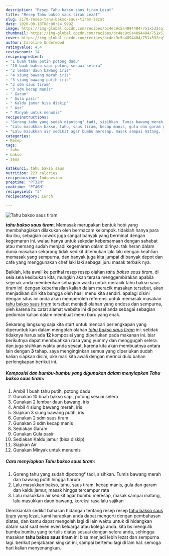 ```yaml
---
description: "Resep Tahu bakso saus tiram Lezat"
title: "Resep Tahu bakso saus tiram Lezat"
slug: 2170-resep-tahu-bakso-saus-tiram-lezat
date: 2020-09-18T08:00:14.999Z
image: https://img-global.cpcdn.com/recipes/bc4ec9c5a4894484/751x532cq70/tahu-bakso-saus-tiram-foto-resep-utama.jpg
thumbnail: https://img-global.cpcdn.com/recipes/bc4ec9c5a4894484/751x532cq70/tahu-bakso-saus-tiram-foto-resep-utama.jpg
cover: https://img-global.cpcdn.com/recipes/bc4ec9c5a4894484/751x532cq70/tahu-bakso-saus-tiram-foto-resep-utama.jpg
author: Caroline Underwood
ratingvalue: 4.4
reviewcount: 14
recipeingredient:
- "1 buah tahu putih potong dadu"
- "10 buah bakso sapi potong sesuai selera"
- "2 lembar daun bawang iris"
- "4 siung bawang merah iris"
- "3 siung bawang putih iris"
- "2 sdm saus tiram"
- "3 sdm kecap manis"
- " Garam"
- " Gula pasir"
- " Kaldu jamur bisa diskip"
- " Air"
- " Minyak untuk menumis"
recipeinstructions:
- "Goreng tahu yang sudah dipotong² tadi, sisihkan. Tumis bawang merah dan bawang putih hingga harum"
- "Lalu masukkan bakso, tahu, saus tiram, kecap manis, gula dan garam dan kaldu jamur, masak hingga tercampur rata"
- "Lalu masukkan air sedikit agar bumbu meresap, masak sampai matang, lalu masukkan daun bawang, koreksi rasa lalu sajikan"
categories:
- Resep
tags:
- tahu
- bakso
- saus

katakunci: tahu bakso saus 
nutrition: 223 calories
recipecuisine: Indonesian
preptime: "PT32M"
cooktime: "PT46M"
recipeyield: "3"
recipecategory: Lunch

---
```



![Tahu bakso saus tiram](https://img-global.cpcdn.com/recipes/bc4ec9c5a4894484/751x532cq70/tahu-bakso-saus-tiram-foto-resep-utama.jpg)

<b><i>tahu bakso saus tiram</i></b>, Memasak merupakan bentuk hobi yang membahagiakan dilakukan oleh bermacam kelompok. tidaklah hanya para ibu ibu, sebagian cowok juga sangat banyak yang berminat dengan kegemaran ini. walau hanya untuk sekedar kebersamaan dengan sahabat atau memang sudah menjadi kegemaran dalam dirinya. tak heran dalam dunia masakan sekarang tidak sedikit ditemukan laki laki dengan keahlian memasak yang sempurna, dan banyak juga kita jumpai di banyak depot dan cafe yang menggunakan chef laki laki sebagai juru masak terbaik nya.



Baiklah, kita awali ke perihal resep resep olahan <i>tahu bakso saus tiram</i>. di sela sela kesibukan kita, mungkin akan terasa menggembirakan apabila sejenak anda memberikan sebagian waktu untuk meracik tahu bakso saus tiram ini. dengan keberhasilan kalian dalam meracik masakan tersebut, akan menjadikan diri kita bangga oleh hasil menu kita sendiri. apalagi disini dengan situs ini anda akan memperoleh referensi untuk memasak masakan <u>tahu bakso saus tiram</u> tersebut menjadi olahan yang endess dan sempurna, oleh karena itu catat alamat website ini di ponsel anda sebagai sebagian pedoman kalian dalam membuat menu baru yang enak.


Sekarang langsung saja kita start untuk mencari perlengkapan yang diperuntuk kan dalam mengolah olahan <u><i>tahu bakso saus tiram</i></u> ini. setidak tidaknya harus ada <b>12</b> komposisi yang diperlukan pada makanan ini. biar berikutnya dapat membuahkan rasa yang yummy dan menggugah selera. dan juga sisihkan waktu anda sesaat, karena kita akan membuatnya antara lain dengan <b>3</b> tahap. saya menginginkan semua yang diperlukan sudah kalian siapkan disini, oke mari kita awali dengan merinci dulu bahan perlengkapan berikut ini.

<!--inarticleads1-->

##### Komposisi dan bumbu-bumbu yang digunakan dalam menyiapkan Tahu bakso saus tiram:

1. Ambil 1 buah tahu putih, potong dadu
1. Gunakan 10 buah bakso sapi, potong sesuai selera
1. Gunakan 2 lembar daun bawang, iris
1. Ambil 4 siung bawang merah, iris
1. Siapkan 3 siung bawang putih, iris
1. Gunakan 2 sdm saus tiram
1. Gunakan 3 sdm kecap manis
1. Sediakan  Garam
1. Gunakan  Gula pasir
1. Sediakan  Kaldu jamur (bisa diskip)
1. Siapkan  Air
1. Gunakan  Minyak untuk menumis




<!--inarticleads2-->

##### Cara menyiapkan Tahu bakso saus tiram:

1. Goreng tahu yang sudah dipotong² tadi, sisihkan. Tumis bawang merah dan bawang putih hingga harum
1. Lalu masukkan bakso, tahu, saus tiram, kecap manis, gula dan garam dan kaldu jamur, masak hingga tercampur rata
1. Lalu masukkan air sedikit agar bumbu meresap, masak sampai matang, lalu masukkan daun bawang, koreksi rasa lalu sajikan




Demikianlah sedikit bahasan hidangan tentang resep resep <u>tahu bakso saus tiram</u> yang lezat. kami harapkan anda dapat mengerti dengan pembahasan diatas, dan kamu dapat mengolah lagi di lain waktu untuk di hidangkan dalam saat saat even even keluarga atau kolega anda. kita bs mengulik bumbu bumbu yang tertulis diatas sesuai dengan selera anda, sehingga masakan <b>tahu bakso saus tiram</b> ini bisa menjadi lebih lezat dan sempurna lagi. berikut penjabaran singkat ini, sampai bertemu lagi di lain hal. semoga hari kalian menyenangkan.
